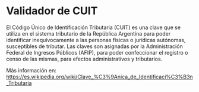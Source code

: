 # Validador de CUIT

El Código Único de Identificación Tributaria (CUIT) es una clave que se
utiliza en el sistema tributario de la República Argentina para poder
identificar inequívocamente a las personas físicas o jurídicas autónomas,
susceptibles de tributar. Las claves son asignadas por la Administración
Federal de Ingresos Públicos (AFIP), para poder confeccionar el registro
o censo de las mismas, para efectos administrativos y tributarios.

Más información en: https://es.wikipedia.org/wiki/Clave_%C3%9Anica_de_Identificaci%C3%B3n_Tributaria
